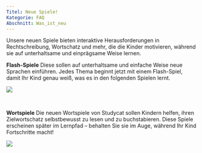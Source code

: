 ```yaml
---
Titel: Neue Spiele!
Kategorie: FAQ
Abschnitt: Was_ist_neu
---
```

Unsere neuen Spiele bieten interaktive Herausforderungen in Rechtschreibung, Wortschatz und mehr, die die Kinder motivieren, während sie auf unterhaltsame und einprägsame Weise lernen. 

**Flash-Spiele** 
Diese sollen auf unterhaltsame und einfache Weise neue Sprachen einführen. Jedes Thema beginnt jetzt mit einem Flash-Spiel, damit Ihr Kind genau weiß, was es in den folgenden Spielen lernt. 

![](https://help.Studycat.com/hc/article_attachments/40396888063769) 

 

**Wortspiele** Die neuen Wortspiele von Studycat sollen Kindern helfen, ihren Zielwortschatz selbstbewusst zu lesen und zu buchstabieren. Diese Spiele erscheinen später im Lernpfad – behalten Sie sie im Auge, während Ihr Kind Fortschritte macht! 

![](https://help.Studycat.com/hc/article_attachments/40706212454169)